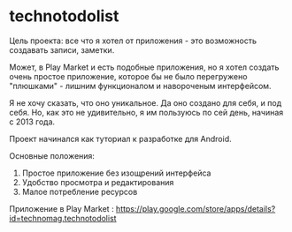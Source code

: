 # technotodolist

Цель проекта: все что я хотел от приложения - это возможность создавать записи, заметки.

Может, в Play Market и есть подобные приложения, но я хотел создать очень простое приложение,
которое бы не было перегружено "плюшками" - лишним функционалом и навороченым интерфейсом.

Я не хочу сказать, что оно уникальное. Да оно создано для себя, и под себя. 
Но, как это не удивительно, я им пользуюсь по сей день, начиная с 2013 года.

Проект начинался как туториал к разработке для Android.

Основные положения:
1. Простое приложение без изощрений интерфейса
2. Удобство просмотра и редактирования
3. Малое потребление ресурсов

Приложение в Play Market : https://play.google.com/store/apps/details?id=technomag.technotodolist
